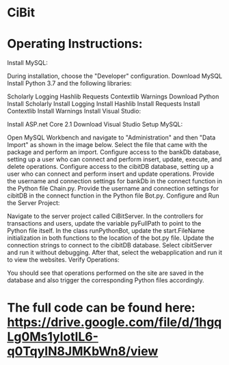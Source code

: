 # CiBit
# Operating Instructions:
Install MySQL:

During installation, choose the "Developer" configuration.
Download MySQL
Install Python 3.7 and the following libraries:

Scholarly
Logging
Hashlib
Requests
Contextlib
Warnings
Download Python
Install Scholarly
Install Logging
Install Hashlib
Install Requests
Install Contextlib
Install Warnings
Install Visual Studio:

Install ASP.net Core 2.1
Download Visual Studio
Setup MySQL:

Open MySQL Workbench and navigate to "Administration" and then "Data Import" as shown in the image below.
Select the file that came with the package and perform an import.
Configure access to the bankDb database, setting up a user who can connect and perform insert, update, execute, and delete operations.
Configure access to the cibitDB database, setting up a user who can connect and perform insert and update operations.
Provide the username and connection settings for bankDb in the connect function in the Python file Chain.py.
Provide the username and connection settings for cibitDB in the connect function in the Python file Bot.py.
Configure and Run the Server Project:

Navigate to the server project called CiBitServer.
In the controllers for transactions and users, update the variable pyFullPath to point to the Python file itself.
In the class runPythonBot, update the start.FileName initialization in both functions to the location of the bot.py file.
Update the connection strings to connect to the cibitDB database.
Select cibitServer and run it without debugging.
After that, select the webapplication and run it to view the websites.
Verify Operations:

You should see that operations performed on the site are saved in the database and also trigger the corresponding Python files accordingly.
# The full code can be found here: https://drive.google.com/file/d/1hgqLg0Ms1ylotlL6-q0TqyIN8JMKbWn8/view
